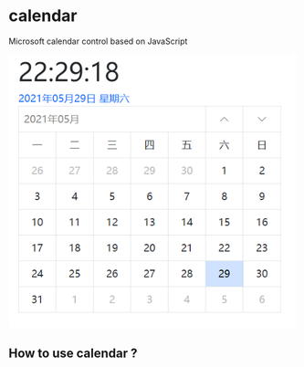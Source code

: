 # calendar
Microsoft calendar control based on JavaScript

![calendar](img/20210529222932.png "calendar")

## How to use calendar ?

